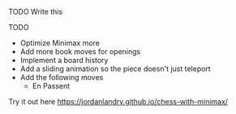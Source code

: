 TODO Write this

TODO

- Optimize Minimax more
- Add more book moves for openings
- Implement a board history
- Add a sliding animation so the piece doesn't just teleport
- Add the following moves
  - En Passent

Try it out here
https://jordanlandry.github.io/chess-with-minimax/
